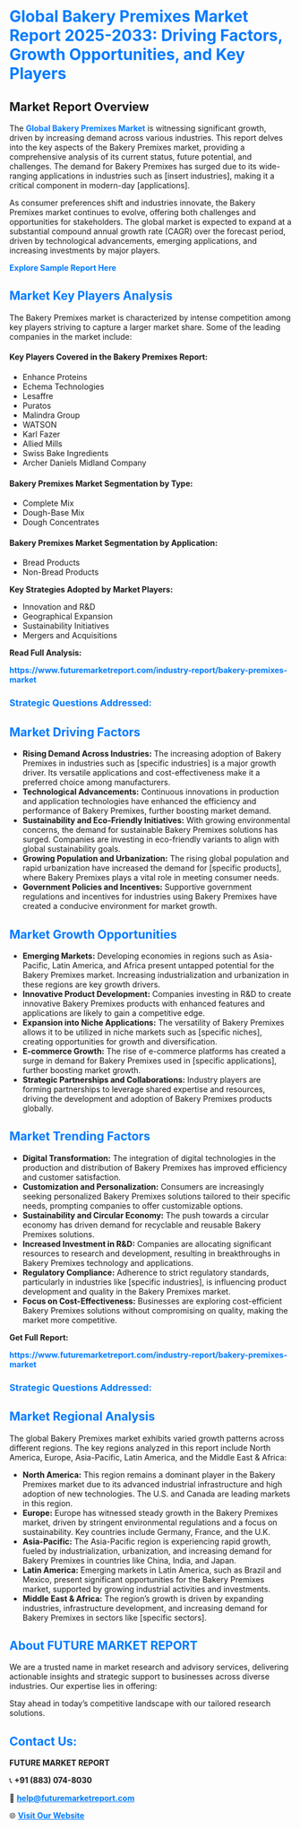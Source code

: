 <h1 style="color: #007BFF;">Global Bakery Premixes Market Report 2025-2033: Driving Factors, Growth Opportunities, and Key Players</h1>

<section id="overview">
<h2>Market Report Overview</h2>
<p>The <a href="https://www.futuremarketreport.com/industry-report/bakery-premixes-market" style="color: #007BFF; text-decoration: none;"><strong>Global Bakery Premixes Market</strong></a> is witnessing significant growth, driven by increasing demand across various industries. This report delves into the key aspects of the Bakery Premixes market, providing a comprehensive analysis of its current status, future potential, and challenges. The demand for Bakery Premixes has surged due to its wide-ranging applications in industries such as [insert industries], making it a critical component in modern-day [applications].</p>
<p>As consumer preferences shift and industries innovate, the Bakery Premixes market continues to evolve, offering both challenges and opportunities for stakeholders. The global market is expected to expand at a substantial compound annual growth rate (CAGR) over the forecast period, driven by technological advancements, emerging applications, and increasing investments by major players.</p>
</section>

<section id="overview">
<p><a href="https://www.futuremarketreport.com/request-sample/reportId=83112" style="color: #007BFF; text-decoration: none;"><strong>Explore Sample Report Here</strong></a></p>
</section>

<section id="key-players">
<h2 style="color: #007BFF;">Market Key Players Analysis</h2>
<p>The Bakery Premixes market is characterized by intense competition among key players striving to capture a larger market share. Some of the leading companies in the market include:</p>
<h4>Key Players Covered in the Bakery Premixes Report:</h4>
<ul><li>Enhance Proteins</li><li>Echema Technologies</li><li>Lesaffre</li><li>Puratos</li><li>Malindra Group</li><li>WATSON</li><li>Karl Fazer</li><li>Allied Mills</li><li>Swiss Bake Ingredients</li><li>Archer Daniels Midland Company</li></ul>
<h4>Bakery Premixes Market Segmentation by Type:</h4>
<ul><li>Complete Mix</li><li>Dough-Base Mix</li><li>Dough Concentrates</li></ul>

<h4>Bakery Premixes Market Segmentation by Application:</h4>
<ul><li>Bread Products</li><li>Non-Bread Products</li></ul>
<p><strong>Key Strategies Adopted by Market Players:</strong></p>
<ul>
<li>Innovation and R&D</li>
<li>Geographical Expansion</li>
<li>Sustainability Initiatives</li>
<li>Mergers and Acquisitions</li>
</ul>
</section>

<section>
<p><strong>Read Full Analysis: </strong></p><a href="https://www.futuremarketreport.com/industry-report/bakery-premixes-market" style="color: #007BFF; text-decoration: none;"><strong>https://www.futuremarketreport.com/industry-report/bakery-premixes-market</strong></a>
<h3 style="color: #007BFF;">Strategic Questions Addressed:</h3>
</section>

<section id="driving-factors">
<h2 style="color: #007BFF;">Market Driving Factors</h2>
<ul>
<li><strong>Rising Demand Across Industries:</strong> The increasing adoption of Bakery Premixes in industries such as [specific industries] is a major growth driver. Its versatile applications and cost-effectiveness make it a preferred choice among manufacturers.</li>
<li><strong>Technological Advancements:</strong> Continuous innovations in production and application technologies have enhanced the efficiency and performance of Bakery Premixes, further boosting market demand.</li>
<li><strong>Sustainability and Eco-Friendly Initiatives:</strong> With growing environmental concerns, the demand for sustainable Bakery Premixes solutions has surged. Companies are investing in eco-friendly variants to align with global sustainability goals.</li>
<li><strong>Growing Population and Urbanization:</strong> The rising global population and rapid urbanization have increased the demand for [specific products], where Bakery Premixes plays a vital role in meeting consumer needs.</li>
<li><strong>Government Policies and Incentives:</strong> Supportive government regulations and incentives for industries using Bakery Premixes have created a conducive environment for market growth.</li>
</ul>
</section>

<section id="growth-opportunities">
<h2 style="color: #007BFF;">Market Growth Opportunities</h2>
<ul>
<li><strong>Emerging Markets:</strong> Developing economies in regions such as Asia-Pacific, Latin America, and Africa present untapped potential for the Bakery Premixes market. Increasing industrialization and urbanization in these regions are key growth drivers.</li>
<li><strong>Innovative Product Development:</strong> Companies investing in R&D to create innovative Bakery Premixes products with enhanced features and applications are likely to gain a competitive edge.</li>
<li><strong>Expansion into Niche Applications:</strong> The versatility of Bakery Premixes allows it to be utilized in niche markets such as [specific niches], creating opportunities for growth and diversification.</li>
<li><strong>E-commerce Growth:</strong> The rise of e-commerce platforms has created a surge in demand for Bakery Premixes used in [specific applications], further boosting market growth.</li>
<li><strong>Strategic Partnerships and Collaborations:</strong> Industry players are forming partnerships to leverage shared expertise and resources, driving the development and adoption of Bakery Premixes products globally.</li>
</ul>
</section>

<section id="trending-factors">
<h2 style="color: #007BFF;">Market Trending Factors</h2>
<ul>
<li><strong>Digital Transformation:</strong> The integration of digital technologies in the production and distribution of Bakery Premixes has improved efficiency and customer satisfaction.</li>
<li><strong>Customization and Personalization:</strong> Consumers are increasingly seeking personalized Bakery Premixes solutions tailored to their specific needs, prompting companies to offer customizable options.</li>
<li><strong>Sustainability and Circular Economy:</strong> The push towards a circular economy has driven demand for recyclable and reusable Bakery Premixes solutions.</li>
<li><strong>Increased Investment in R&D:</strong> Companies are allocating significant resources to research and development, resulting in breakthroughs in Bakery Premixes technology and applications.</li>
<li><strong>Regulatory Compliance:</strong> Adherence to strict regulatory standards, particularly in industries like [specific industries], is influencing product development and quality in the Bakery Premixes market.</li>
<li><strong>Focus on Cost-Effectiveness:</strong> Businesses are exploring cost-efficient Bakery Premixes solutions without compromising on quality, making the market more competitive.</li>
</ul>
</section>

<section>
<p><strong>Get Full Report: </strong></p><a href="https://www.futuremarketreport.com/industry-report/bakery-premixes-market" style="color: #007BFF; text-decoration: none;"><strong>https://www.futuremarketreport.com/industry-report/bakery-premixes-market</strong></a>
<h3 style="color: #007BFF;">Strategic Questions Addressed:</h3>
</section>


<section id="regional-analysis">
<h2 style="color: #007BFF;">Market Regional Analysis</h2>
<p>The global Bakery Premixes market exhibits varied growth patterns across different regions. The key regions analyzed in this report include North America, Europe, Asia-Pacific, Latin America, and the Middle East & Africa:</p>
<ul>
<li><strong>North America:</strong> This region remains a dominant player in the Bakery Premixes market due to its advanced industrial infrastructure and high adoption of new technologies. The U.S. and Canada are leading markets in this region.</li>
<li><strong>Europe:</strong> Europe has witnessed steady growth in the Bakery Premixes market, driven by stringent environmental regulations and a focus on sustainability. Key countries include Germany, France, and the U.K.</li>
<li><strong>Asia-Pacific:</strong> The Asia-Pacific region is experiencing rapid growth, fueled by industrialization, urbanization, and increasing demand for Bakery Premixes in countries like China, India, and Japan.</li>
<li><strong>Latin America:</strong> Emerging markets in Latin America, such as Brazil and Mexico, present significant opportunities for the Bakery Premixes market, supported by growing industrial activities and investments.</li>
<li><strong>Middle East & Africa:</strong> The region’s growth is driven by expanding industries, infrastructure development, and increasing demand for Bakery Premixes in sectors like [specific sectors].</li>
</ul>
</section>

<footer>
<h2 style="color: #007BFF;">About FUTURE MARKET REPORT</h2>
<p>We are a trusted name in market research and advisory services, delivering actionable insights and strategic support to businesses across diverse industries. Our expertise lies in offering:</p>

<p>Stay ahead in today’s competitive landscape with our tailored research solutions.</p>

<h2 style="color: #007BFF;">Contact Us:</h2>
<p><strong>FUTURE MARKET REPORT</strong></p>
<p>📞 <strong>+91 (883) 074-8030</strong></p>
<p>📧 <strong><a href="mailto:help@futuremarketreport.com" style="color: #007BFF;">help@futuremarketreport.com</a></strong></p>
<p>🌐 <strong><a href="https://www.futuremarketreport.com/" style="color: #007BFF;">Visit Our Website</a></strong></p>
</footer>